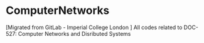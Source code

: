 # ComputerNetworks
[Migrated from GitLab - Imperial College London ] 
All codes related to DOC-527: Computer Networks and Disributed Systems
